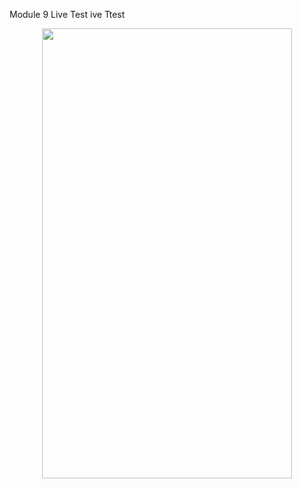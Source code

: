 Module 9 Live Test
ive Ttest
<p align="center">
  <img src="https://github.com/HasibuliT/Module9_live_Test/assets/66546794/aea2b439-72d8-4fd4-9efd-9277b51718ae" width="400" height="720"/>
</p>
